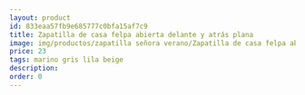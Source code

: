 ```yaml
---
layout: product
id: 833eaa57fb9e685777c0bfa15af7c9
title: Zapatilla de casa felpa abierta delante y atrás plana 
image: img/productos/zapatilla señora verano/Zapatilla de casa felpa abierta delante y atrás plana =23 =marino gris lila beige.webp
price: 23 
tags: marino gris lila beige
description: 
order: 0
---
```

